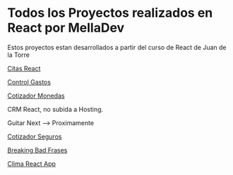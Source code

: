 # Todos los Proyectos realizados en React por MellaDev

Estos proyectos estan desarrollados a partir del curso de React de Juan de la Torre

[Citas React](https://citas-react-melladev.netlify.app/)

[Control Gastos](https://control-presupuesto-melladev.netlify.app/)

[Cotizador Monedas](https://cotizador-criptos-melladev.netlify.app)

CRM React, no subida a Hosting.

Guitar Next --> Proximamente

[Cotizador Seguros](https://cotizador-seguros-melladev.netlify.app)

[Breaking Bad Frases](https://breakingbad-frases-melladev.netlify.app)

[Clima React App](https://clima-react-melladev.netlify.app)
